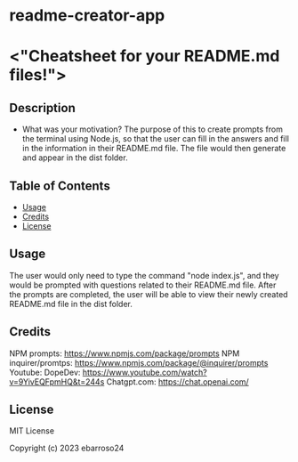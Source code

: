 # readme-creator-app
# <"Cheatsheet for your README.md files!">

## Description

- What was your motivation? The purpose of this to create prompts from the terminal using Node.js, so that the user can fill in the answers and fill in the information in their README.md file. The file would then generate and appear in the dist folder.

## Table of Contents

- [Usage](#usage)
- [Credits](#credits)
- [License](#license)


## Usage

The user would only need to type the command "node index.js", and they would be prompted with questions related to their README.md file. After the prompts are completed, the user will be able to view their newly created README.md file in the dist folder.


## Credits

NPM prompts: https://www.npmjs.com/package/prompts
NPM inquirer/promtps: https://www.npmjs.com/package/@inquirer/prompts
Youtube: DopeDev: https://www.youtube.com/watch?v=9YivEQFpmHQ&t=244s
Chatgpt.com: https://chat.openai.com/

## License
MIT License

Copyright (c) 2023 ebarroso24
